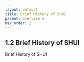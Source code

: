 ```yaml
---
layout: default
title: Brief History of SHUI
parent: Overview # 
nav_order: 2 
---
```

## 1.2 Brief History of SHUI

Brief History of SHUI